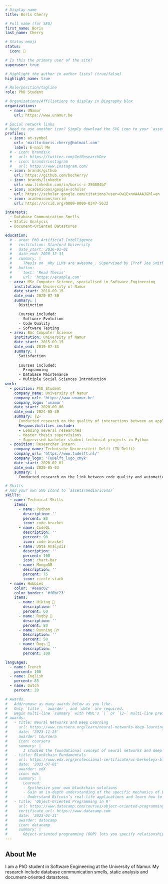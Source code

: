 ```yaml
---
# Display name
title: Boris Cherry

# Full name (for SEO)
first_name: Boris
last_name: Cherry

# Status emoji
status:
  icon: 🦈

# Is this the primary user of the site?
superuser: true

# Highlight the author in author lists? (true/false)
highlight_name: true

# Role/position/tagline
role: PhD Student

# Organizations/Affiliations to display in Biography blox
organizations:
  - name: UNamur
    url: https://www.unamur.be

# Social network links
# Need to use another icon? Simply download the SVG icon to your `assets/media/icons/` folder.
profiles:
  - icon: at-symbol
    url: 'mailto:boris.cherry@hotmail.com'
    label: E-mail Me
  # - icon: brands/x
  #   url: https://twitter.com/GetResearchDev
  # - icon: brands/instagram
  #   url: https://www.instagram.com/
  - icon: brands/github
    url: https://github.com/bocherry/
  - icon: brands/linkedin
    url: www.linkedin.com/in/boris-c-250884b7
  - icon: academicons/google-scholar
    url: https://scholar.google.com/citations?user=Ow1ExnoAAAAJ&hl=en
  - icon: academicons/orcid
    url: https://orcid.org/0009-0000-0347-5632

interests:
  - Database Communication Smells
  - Static Analysis
  - Document-Oriented Datastores

education:
  # - area: PhD Artificial Intelligence
  #   institution: Stanford University
  #   date_start: 2016-01-01
  #   date_end: 2020-12-31
  #   summary: |
  #     Thesis on _Why LLMs are awesome_. Supervised by [Prof Joe Smith](https://example.com). Presented papers at 5 IEEE conferences with the contributions being published in 2 Springer journals.
  #   button:
  #     text: 'Read Thesis'
  #     url: 'https://example.com'
  - area: MSc Computer Science, specialised in Software Engineering
    institution: University of Namur
    date_start: 2018-09-15
    date_end: 2020-07-30
    summary: |
      Distinction

      Courses included:
      - Software Evolution
      - Code Quality
      - Software Testing
  - area: BSc Computer Science
    institution: University of Namur
    date_start: 2015-09-15
    date_end: 2019-07-31
    summary: |
      Satisfaction
      
      Courses included:
      - Programming
      - Database Maintenance
      - Multiple Social Sciences Introduction
work:
  - position: PhD Student
    company_name: University of Namur
    company_url: 'https://www.unamur.be'
    company_logo: 'unamur'
    date_start: 2020-09-06
    date_end: 2024-08-30
    summary: |2-
      Conducted research on the quality of interactions between an application and a document-oriented datastore
      Responsibilities include:
      - Leading several researches
      - Master thesis supervisions
      - Supervised bachelor student technical projects in Python
  - position: Researcher Intern
    company_name: Technische Universiteit Delft (TU Delft)
    company_url: 'https://www.tudelft.nl/'
    company_logo: 'TUDelft_logo_cmyk'
    date_start: 2020-02-01
    date_end: 2020-05-03
    summary: |
      Conducted research on the link between code quality and automatic bug reproduction difficulty.

# Skills
# Add your own SVG icons to `assets/media/icons/`
skills:
  - name: Technical Skills
    items:
      - name: Python
        description: ''
        percent: 80
        icon: code-bracket
      - name: CodeQL
        description: ''
        percent: 90
        icon: code-bracket
      - name: Data Analysis
        description: ''
        percent: 100
        icon: chart-bar
      - name: MongoDB
        description: ''
        percent: 75
        icon: circle-stack
  - name: Hobbies
    color: '#eeac02'
    color_border: '#f0bf23'
    items:
      - name: Hiking 🥾
        description: ''
        percent: 60
      - name: Rugby 🏉
        description: ''
        percent: 80
      - name: Running 🏃‍♂️
        Description: ''
        percent: 50
      - name: Dogs 🐶
        description: ''
        percent: 100

languages:
  - name: French
    percent: 100
  - name: English
    percent: 85
  - name: Dutch
    percent: 20

# Awards.
#   Add/remove as many awards below as you like.
#   Only `title`, `awarder`, and `date` are required.
#   Begin multi-line `summary` with YAML's `|` or `|2-` multi-line prefix and indent 2 spaces below.
# awards:
#   - title: Neural Networks and Deep Learning
#     url: https://www.coursera.org/learn/neural-networks-deep-learning
#     date: '2023-11-25'
#     awarder: Coursera
#     icon: coursera
#     summary: |
#       I studied the foundational concept of neural networks and deep learning. By the end, I was familiar with the significant technological trends driving the rise of deep learning; build, train, and apply fully connected deep neural networks; implement efficient (vectorized) neural networks; identify key parameters in a neural network’s architecture; and apply deep learning to your own applications.
#   - title: Blockchain Fundamentals
#     url: https://www.edx.org/professional-certificate/uc-berkeleyx-blockchain-fundamentals
#     date: '2023-07-01'
#     awarder: edX
#     icon: edx
#     summary: |
#       Learned:
#       - Synthesize your own blockchain solutions
#       - Gain an in-depth understanding of the specific mechanics of Bitcoin
#       - Understand Bitcoin’s real-life applications and learn how to attack and destroy Bitcoin, Ethereum, smart contracts and Dapps, and alternatives to Bitcoin’s Proof-of-Work consensus algorithm
#   - title: 'Object-Oriented Programming in R'
#     url: https://www.datacamp.com/courses/object-oriented-programming-with-s3-and-r6-in-r
#     certificate_url: https://www.datacamp.com
#     date: '2023-01-21'
#     awarder: datacamp
#     icon: datacamp
#     summary: |
#       Object-oriented programming (OOP) lets you specify relationships between functions and the objects that they can act on, helping you manage complexity in your code. This is an intermediate level course, providing an introduction to OOP, using the S3 and R6 systems. S3 is a great day-to-day R programming tool that simplifies some of the functions that you write. R6 is especially useful for industry-specific analyses, working with web APIs, and building GUIs.
---
```


## About Me

<!-- Chien Shiung Wu is a professor of artificial intelligence at the Stanford AI Lab. Her research interests include distributed robotics, mobile computing and programmable matter. She leads the Robotic Neurobiology group, which develops self-reconfiguring robots, systems of self-organizing robots, and mobile sensor networks. -->
I am a PhD student in Software Engineering at the University of Namur. My research include database communication smells, static analysis and document-oriented datastores.